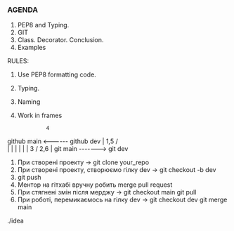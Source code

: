 ### AGENDA
1. PEP8 and Typing.
2. GIT 
3. Class. Decorator. Conclusion.
4. Examples


RULES:
1. Use PEP8 formatting code.
2. Typing.
3. Naming
4. Work in frames
             

                4
github main <------ github dev 
| 1,5                /\
|                     |
|                     |
|                     | 3
\/        2,6         |
git main -------> git dev


1. При створені проекту -> git clone your_repo 
2. При створені проекту, створюємо гілку dev -> git checkout -b dev 
3. git push 
4. Ментор на гітхабі вручну робить merge pull request
5. При стягнені змін після мерджу -> git checkout main
                                     git pull
6. При роботі, перемикаємось на гілку dev -> git checkout dev
                                             git merge main


./idea